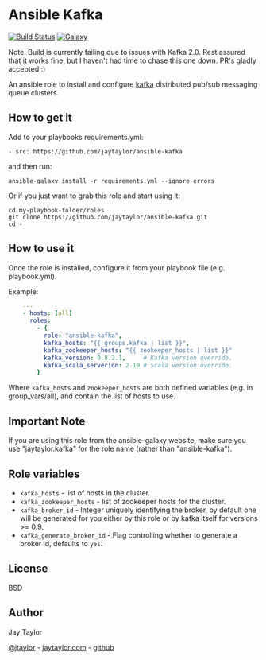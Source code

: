 # Ansible Kafka

[![Build Status](https://travis-ci.org/jaytaylor/ansible-kafka.svg?branch=master)](https://travis-ci.org/jaytaylor/ansible-kafka)
[![Galaxy](https://img.shields.io/badge/galaxy-jaytaylor.kafka-blue.svg)](https://galaxy.ansible.com/list#/roles/4083)

Note: Build is currently failing due to issues with Kafka 2.0.  Rest assured that it works fine, but I haven't had time to chase this one down.  PR's gladly accepted :)

An ansible role to install and configure [kafka](https://kafka.apache.org/) distributed pub/sub messaging queue clusters.

## How to get it

Add to your playbooks requirements.yml:

    - src: https://github.com/jaytaylor/ansible-kafka

and then run:

    ansible-galaxy install -r requirements.yml --ignore-errors

Or if you just want to grab this role and start using it:

    cd my-playbook-folder/roles
    git clone https://github.com/jaytaylor/ansible-kafka.git
    cd -

## How to use it

Once the role is installed, configure it from your playbook file (e.g. playbook.yml).

Example:

```yml
    ---
    - hosts: [all]
      roles:
        - {
          role: "ansible-kafka",
          kafka_hosts: "{{ groups.kafka | list }}",
          kafka_zookeeper_hosts: "{{ zookeeper_hosts | list }}"
          kafka_version: 0.8.2.1,     # Kafka version override.
          kafka_scala_serverion: 2.10 # Scala version override.
        }
```

Where `kafka_hosts` and `zookeeper_hosts` are both defined variables
(e.g. in group_vars/all), and contain the list of hosts to use.

## Important Note

If you are using this role from the ansible-galaxy website, make sure you use "jaytaylor.kafka" for the role name (rather than "ansible-kafka").

## Role variables

- `kafka_hosts` - list of hosts in the cluster.
- `kafka_zookeeper_hosts` - list of zookeeper hosts for the cluster.
- `kafka_broker_id` - Integer uniquely identifying the broker, by default one will be generated for you either by this role or by kafka itself for versions >= 0.9.
- `kafka_generate_broker_id` - Flag controlling whether to generate a broker id, defaults to `yes`.

## License

BSD

## Author

Jay Taylor

[@jtaylor](https://twitter.com/jtaylor) - [jaytaylor.com](http://jaytaylor.com) - [github](https://github.com/jaytaylor)
